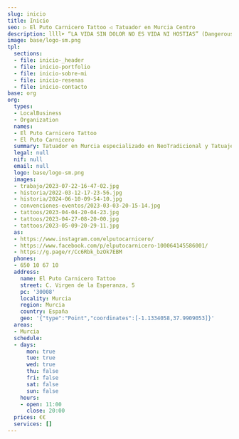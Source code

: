 ```yaml
---
slug: inicio
title: Inicio
seo: ▷ El Puto Carnicero Tattoo ◁ Tatuador en Murcia Centro
description: llll➤ “LA VIDA SIN DOLOR NO ES VIDA NI HOSTIAS” (Dangerous Bastards). ✅ Especializado en NeoTradicional y Tatuajes a Color.
image: base/logo-sm.png
tpl:
  sections:
  - file: inicio-_header
  - file: inicio-portfolio
  - file: inicio-sobre-mi
  - file: inicio-resenas
  - file: inicio-contacto
base: org
org:
  types:
  - LocalBusiness
  - Organization
  names:
  - El Puto Carnicero Tattoo
  - El Puto Carnicero
  summary: Tatuador en Murcia especializado en NeoTradicional y Tatuajes a Color ✅ “LA VIDA SIN DOLOR NO ES VIDA NI HOSTIAS” (Dangerous Bastards).
  legal: null
  nif: null
  email: null
  logo: base/logo-sm.png
  images:
  - trabajo/2023-07-22-16-47-02.jpg
  - historia/2022-03-12-17-23-56.jpg
  - historia/2024-06-10-09-54-10.jpg
  - convenciones-eventos/2023-03-03-20-15-14.jpg
  - tattoos/2023-04-04-20-04-23.jpg
  - tattoos/2023-04-27-08-20-00.jpg
  - tattoos/2023-05-09-20-29-11.jpg
  as:
  - https://www.instagram.com/elputocarnicero/
  - https://www.facebook.com/p/elputocarnicero-100064145586001/
  - https://g.page/r/Cc6Rbk_bzOk7EBM
  phones:
  - 650 10 67 10
  address:
    name: El Puto Carnicero Tattoo
    street: C. Virgen de la Esperanza, 5
    pc: '30008'
    locality: Murcia
    region: Murcia
    country: España
    geo: '{"type":"Point","coordinates":[-1.1334058,37.9909053]}'
  areas:
  - Murcia
  schedule:
  - days:
      mon: true
      tue: true
      wed: true
      thu: false
      fri: false
      sat: false
      sun: false
    hours:
    - open: 11:00
      close: 20:00
  prices: €€
  services: []
---
```


